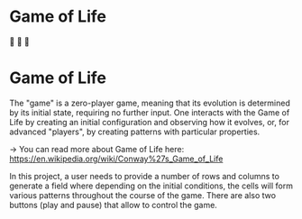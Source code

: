# Game of Life

:seedling: :seedling: :seedling:

# Game of Life

The "game" is a zero-player game, meaning that its evolution is determined by its initial state, requiring no further input. One interacts with the Game of Life by creating an initial configuration and observing how it evolves, or, for advanced "players", by creating patterns with particular properties.

→ You can read more about Game of Life here: https://en.wikipedia.org/wiki/Conway%27s_Game_of_Life

In this project, a user needs to provide a number of rows and columns to generate a field where depending on the initial conditions, the cells will form various patterns throughout the course of the game.
There are also two buttons (play and pause) that allow to control the game.

